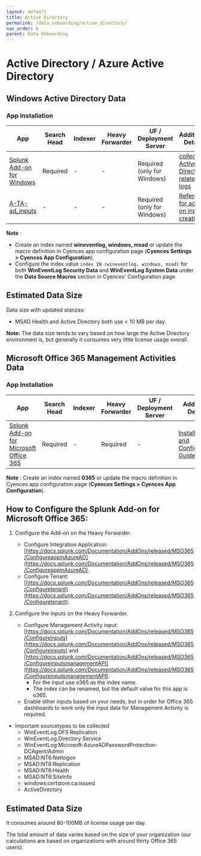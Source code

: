 ```yaml
---
layout: default
title: Active Directory
permalink: /data_onboarding/active_directory/
nav_order: 8
parent: Data Onboarding
---
```


# **Active Directory / Azure Active Directory**

## **Windows Active Directory Data** 

 ### App Installation

| App |  Search Head  | Indexer | Heavy Forwarder | UF / Deployment Server | Additional Details |
| ---- | ------ | ------------ | -------------- | -------------------- | ------ |
| [Splunk Add-on for Windows](https://splunkbase.splunk.com/app/742/) | Required | - | - | Required (only for Windows) | [collect Active Directory related logs](https://docs.splunk.com/Documentation/WindowsAddOn/latest/User/AbouttheSplunkAdd-onforWindows) |
| [A-TA-ad_inputs](https://github.com/CrossRealms/Cyences-Input-Apps) | - | - | - | Required (only for Windows) | [Reference for add-on input creation](https://docs.splunk.com/Documentation/Splunk/8.1.3/Data/MonitorActiveDirectory) |


**Note** : 
- Create an index named **wineventlog, windows, msad** or update the macro definition in Cyences app configuration page (**Cyences Settings > Cyences App Configuration**).
- Configure the index value `index IN (wineventlog, windows, msad)` for both **WinEventLog Security Data** and **WinEventLog System Data** under the **Data Source Macros** section in Cyences' Configuration page.


## Estimated Data Size
Data size with updated stanzas: 

* MSAD Health and Active Directory both use < 10 MB per day. 

**Note:** The data size tends to vary based on how large the Active Directory environment is, but generally it consumes very little license usage overall.

## **Microsoft Office 365 Management Activities Data**

### App Installation

| App |  Search Head  | Indexer | Heavy Forwarder | UF / Deployment Server | Additional Details |
| ---- | ------ | ------------ | -------------- | -------------------- | ------ |
| [Splunk Add-on for Microsoft Office 365](https://splunkbase.splunk.com/app/4055/) | Required | - | Required | - | [Installation and Configuration Guide](https://docs.splunk.com/Documentation/AddOns/released/MSO365/Installationsteps) |

**Note** : Create an index named **0365** or update the macro definition in Cyences app configuration page (**Cyences Settings > Cyences App Configuration**).

## How to Configure the Splunk Add-on for Microsoft Office 365: 

1. Configure the Add-on on the Heavy Forwarder. 
    * Configure Integration Application: [https://docs.splunk.com/Documentation/AddOns/released/MSO365/ConfigureappinAzureAD](https://docs.splunk.com/Documentation/AddOns/released/MSO365/ConfigureappinAzureAD). 
    * Configure Tenant: [https://docs.splunk.com/Documentation/AddOns/released/MSO365/Configuretenant](https://docs.splunk.com/Documentation/AddOns/released/MSO365/Configuretenant). 

2. Configure the Inputs on the Heavy Forwarder. 
    * Configure Management Activity input: [https://docs.splunk.com/Documentation/AddOns/released/MSO365/Configureinputs](https://docs.splunk.com/Documentation/AddOns/released/MSO365/Configureinputs) and [https://docs.splunk.com/Documentation/AddOns/released/MSO365/ConfigureinputsmanagementAPI](https://docs.splunk.com/Documentation/AddOns/released/MSO365/ConfigureinputsmanagementAPI). 
        * For the input use o365 as the index name.  
        * The index can be renamed, but the default value for this app is o365. 
    * Enable other inputs based on your needs, but in order for Office 365 dashboards to work only the input data for Management Activity is required. 

* Important sourcetypes to be collected
    * WinEventLog:DFS Replication
    * WinEventLog:Directory Service
    * WinEventLog:Microsoft-AzureADPasswordProtection-DCAgent/Admin
    * MSAD:NT6:Netlogon
    * MSAD:NT6:Replication
    * MSAD:NT6:Health
    * MSAD:NT6:SiteInfo
    * windows:certstore:ca:issued
    * ActiveDirectory

## Estimated Data Size
It consumes around 80-100MB of license usage per day. 

The total amount of data varies based on the size of your organization (our calculations are based on organizations with around thirty Office 365 users).
